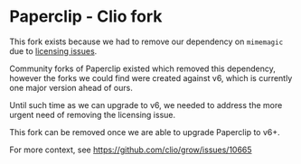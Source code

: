 Paperclip - Clio fork
=========

This fork exists because we had to remove our dependency on `mimemagic` due to [licensing issues](https://github.com/rails/rails/issues/41750).

Community forks of Paperclip existed which removed this dependency, however the forks we could find were created against v6, which is currently one major version ahead of ours.

Until such time as we can upgrade to v6, we needed to address the more urgent need of removing the licensing issue.

This fork can be removed once we are able to upgrade Paperclip to v6+.

For more context, see https://github.com/clio/grow/issues/10665

